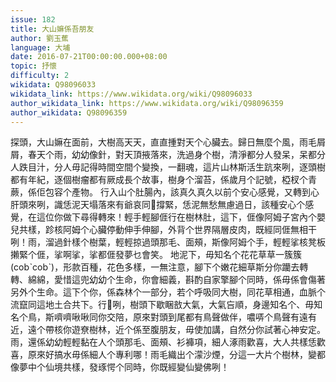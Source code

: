 ```yaml
---
issue: 182
title: 大山嫲係吾朋友
author: 劉玉蕉
language: 大埔
date: 2016-07-21T00:00:00.000+08:00
topic: 抒懷
difficulty: 2
wikidata: Q98096033
wikidata_link: https://www.wikidata.org/wiki/Q98096033
author_wikidata_link: https://www.wikidata.org/wiki/Q98096359
author_wikidata: Q98096359
---
```

探頭，大山嫲在面前，大樹高天天，直直揰對天个心臟去。歸日無麼个風，雨毛屑屑，春天个雨，幼幼像針，對天頂掖落來，洗過身个樹，清淨都分人發呆，呆都分人跌目汁，分人毋記得時間空間个變換，一翻魂，這片山林斯活生䟘來咧，逐頭樹都有年紀，逐個樹瘤都有厥成長个故事，樹身个溜苔，係歲月个記號，椏杈个青蕨，係佢包容个產物。
行入山个肚腸內，該真久真久以前个安心感覺，又轉到心肝頭來咧，識恁泥天塌落來有爺哀同𫣆撐緊，恁泥無愁無慮過日，該種安心个感覺，在這位你做下尋得轉來！輕手輕腳𠊎行在樹林肚，這下，𠊎像阿姆子宮內个嬰兒共樣，跈核阿姆个心臟停動伸手伸腳，外背个世界隔層皮肉，既經同𠊎無相干咧！雨，溜過針樣个樹葉，輕輕掠過頭那毛、面頰，斯像阿姆个手，輕輕挲核凳板攋緊个𠊎，挲啊挲，挲都𠊎發夢乜會笑。
地泥下，毋知名个花花草草一簇簇(cobˋcobˋ)，形款百種，花色多樣，一無注意，腳下个嫩花細草斯分你躪去轉轉、綿綿，愛惜這兜幼幼个生命，你會細義，斟酌自家擎腳个同時，係毋係會傷著另外个生命。這下个你，係森林个一部分，若个呼吸同大樹，同花草相通，血脈个流竄同這地土合共下。行𤸁咧，樹頭下歇睏敨大氣，大氣吂順，身邊知名个、毋知名个鳥，斯嚌嚌啾啾同你交陪，原來對頭到尾都有鳥聲做伴，噥哢个鳥聲有遠有近，遠个帶核你遊尞樹林，近个係至腹朋友，毋使加講，自然分你試著心神安定。
雨，還係幼幼輕輕黏在人个頭那毛、面頰、衫褲項，細人涿雨歡喜，大人共樣恁歡喜，原來好搞水毋係細人个專利哪！雨毛織出个濛沙煙，分這一大片个樹林，變都像夢中个仙境共樣，發琢愕个同時，你既經變仙變佛咧！